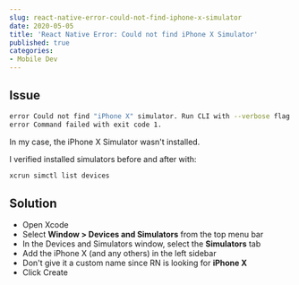 ```yaml
---
slug: react-native-error-could-not-find-iphone-x-simulator
date: 2020-05-05
title: 'React Native Error: Could not find iPhone X Simulator'
published: true
categories:
- Mobile Dev
---
```


## Issue

```sh
error Could not find "iPhone X" simulator. Run CLI with --verbose flag for more details.
error Command failed with exit code 1.
```

In my case, the iPhone X Simulator wasn't installed.

I verified installed simulators before and after with:

```sh
xcrun simctl list devices
```

## Solution

- Open Xcode
- Select **Window > Devices and Simulators** from the top menu bar
- In the Devices and Simulators window, select the **Simulators** tab
- Add the iPhone X (and any others) in the left sidebar
- Don't give it a custom name since RN is looking for **iPhone X**
- Click Create